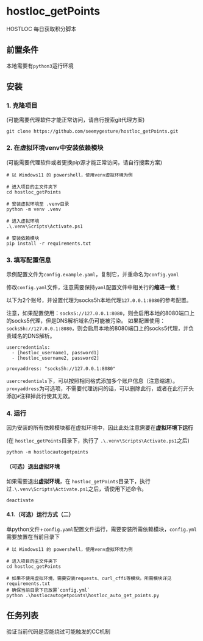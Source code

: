 # hostloc_getPoints
HOSTLOC 每日获取积分脚本

## 前置条件
本地需要有`python3`运行环境

## 安装
### 1. 克隆项目
(可能需要代理软件才能正常访问，请自行搜索git代理方案)
```
git clone https://github.com/seemygesture/hostloc_getPoints.git
```

### 2. 在虚拟环境venv中安装依赖模块
(可能需要代理软件或者更换pip源才能正常访问，请自行搜索方案)
```
# 以 Windows11 的 powershell，使用venv虚拟环境为例

# 进入项目的主文件夹下
cd hostloc_getPoints

# 安装虚拟环境至 .venv目录
python -m venv .venv

# 进入虚拟环境
.\.venv\Scripts\Activate.ps1

# 安装依赖模块
pip install -r requirements.txt
```

### 3. 填写配置信息
示例配置文件为`config.example.yaml`，复制它，并重命名为`config.yaml`

修改`config.yaml`文件，注意需要保持`yaml`配置文件中相关行的**缩进一致**！

以下为2个账号，并设置代理为socks5h本地代理`127.0.0.1:8080`的参考配置。

注意，如果配置使用：`socks5://127.0.0.1:8080`，则会启用本地的8080端口上的socks5代理，但是DNS解析域名仍可能被污染。
如果配置使用：`socks5h://127.0.0.1:8080`，则会启用本地的8080端口上的socks5代理，并负责域名的DNS解析。

```
usercredentials:
  - [hostloc_username1, password1]
  - [hostloc_username2, password2]

proxyaddress: "socks5h://127.0.0.1:8080"
```
`usercredentials`下，可以按照相同格式添加多个账户信息（注意缩进）。
`proxyaddress`为可选项，不需要代理访问的话，可以删除此行，或者在此行开头添加`#`注释掉此行使其无效。

### 4. 运行
因为安装的所有依赖模块都在虚拟环境中，因此此处注意需要在**虚拟环境下运行**

(在 `hostloc_getPoints`目录下，执行了 `.\.venv\Scripts\Activate.ps1`之后)
```
python -m hostlocautogetpoints
```
#### （可选）退出虚拟环境
如果需要退出**虚拟环境**，在 `hostloc_getPoints`目录下，执行过`.\.venv\Scripts\Activate.ps1`之后，请使用下述命令。
```
deactivate
```

#### 4.1.（可选）运行方式（二）
单python文件+`config.yaml`配置文件运行，需要安装所需依赖模块，`config.yml`需要放置在当前目录下
```
# 以 Windows11 的 powershell，使用venv虚拟环境为例

# 进入项目的主文件夹下
cd hostloc_getPoints

# 如果不使用虚拟环境，需要安装requests、curl_cffi等模块。所需模块详见requirements.txt
# 确保当前目录下已放置`config.yml`
python .\hostlocautogetpoints\hostloc_auto_get_points.py
```


## 任务列表
验证当前代码是否能绕过可能触发的CC机制
